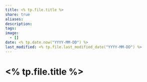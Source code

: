 ```yaml
---
title: <% tp.file.title %>
share: true
aliases: 
description: 
tags: 
image:
  - []
date: <% tp.date.now("YYYY-MM-DD") %>
last_modified: <% tp.file.last_modified_date("YYYY-MM-DD") %>
---
```

# <% tp.file.title %>